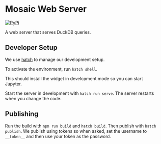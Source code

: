 # Mosaic Web Server

[![PyPi](https://img.shields.io/pypi/v/mosaic-server.svg)](https://pypi.org/project/mosaic-server/)

A web server that serves DuckDB queries.

## Developer Setup

We use [hatch](https://hatch.pypa.io/latest/) to manage our development setup.

To activate the environment, run `hatch shell`.

This should install the widget in development mode so you can start Jupyter.

Start the server in development with `hatch run serve`. The server restarts when you change the code.

## Publishing

Run the build with `npm run build` and `hatch build`. Then publish with `hatch publish`. We publish using tokens so when asked, set the username to `__token__` and then use your token as the password.
